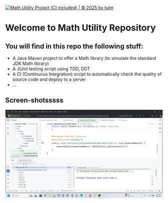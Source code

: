 [![Math Utility Project (CI included) | © 2025 by tulm](https://github.com/tulmse184390/math-util-nb/actions/workflows/maven.yml/badge.svg)](https://github.com/tulmse184390/math-util-nb/actions/workflows/maven.yml)
# Welcome to Math Utility Repository

## You will find in this repo the following stuff:

- A Java Maven project to offer a Math library (to simulate the standard JDK Math library)
- A JUnit testing script using TDD, DDT
- A CI (Continuous Integration) script to automatically check the quality of source code and deploy to a server
- ...

## Screen-shotsssss

![JUnit with TDD DDT](https://github.com/doit-now/math-util-1803/blob/main/screenshots/JUnit%20with%20DDT.png)
